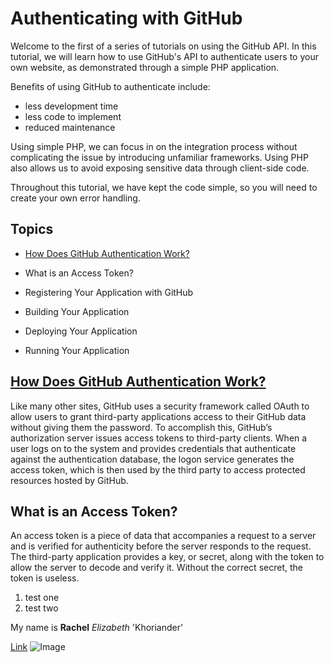 # Authenticating with GitHub

Welcome to the first of a series of tutorials on using the GitHub API. In this tutorial, we will learn how to use GitHub's API to authenticate users to your own website, as demonstrated through a simple PHP application. 

Benefits of using GitHub to authenticate include:

- less development time
-	less code to implement
- reduced maintenance

Using simple PHP, we can focus in on the integration process without complicating the issue by introducing unfamiliar frameworks. Using PHP also allows us to avoid exposing sensitive data through client-side code. 

Throughout this tutorial, we have kept the code simple, so you will need to create your own error handling.

## Topics

- [How Does GitHub Authentication Work?](#how-does-github-authentication-work)
- What is an Access Token?

- Registering Your Application with GitHub
- Building Your Application
- Deploying Your Application
- Running Your Application

## [How Does GitHub Authentication Work?](#how-does-github-authentication-work)

Like many other sites, GitHub uses a security framework called OAuth to allow users to grant third-party applications access to their GitHub data without giving them the password. To accomplish this, GitHub’s authorization server issues access tokens to third-party clients. When a user logs on to the system and provides credentials that authenticate against the authentication database, the logon service generates the access token, which is then used by the third party to access protected resources hosted by GitHub.

## What is an Access Token?

An access token is a piece of data that accompanies a request to a server and is verified for authenticity before the server responds to the request. The third-party application provides a key, or secret, along with the token to allow the server to decode and verify it. Without the correct secret, the token is useless.


1. test one
2. test two


My name is **Rachel** _Elizabeth_ 'Khoriander'

[Link](http://www.sems-tech.com)
![Image](https://i.pinimg.com/736x/87/a9/28/87a9284797daf471596daeabd6669a31--tintin-et-milou-bd-tintin.jpg)
